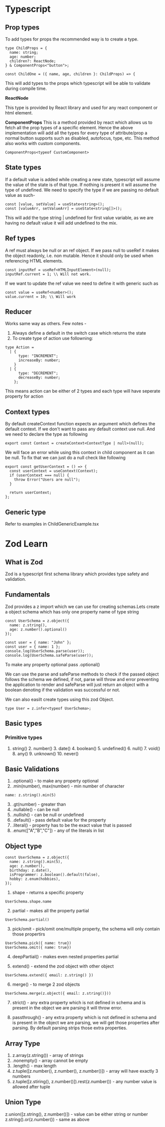 # Typescript

## Prop types

To add types for props the recommended way is to create a type.

```JSX
type ChildProps = {
  name: string;
  age: number;
  children?: ReactNode;
} & ComponentProps<"button">;

const ChildOne = ({ name, age, children }: ChildProps) => {
```

This will add types to the props which typescript will be able to validate during compile time.

**ReactNode**

This type is provided by React library and used for any react component or html element.

**ComponentProps**
This is a method provided by react which allows us to fetch all the prop types of a specific element. Hence the above implementation will add all the types for every type of attribute/prop a normal button supports such as disabled, autofocus, type, etc.
This method also works with custom components.

```JSX
ComponentProps<typeof CustomComponent>
```

## State types

If a default value is added while creating a new state, typescript will assume the value of the state is of that type. If nothing is present it will assume the type of undefined.
We need to specify the type if we are passing no default value as such-

```JSX
const [value, setValue] = useState<string>();
const [valueArr, setValueArr] = useState<string[]>();
```

This will add the type string | undefined for first value variable, as we are having no default value it will add undefined to the mix.

## Ref types

A ref must always be null or an ref object.
If we pass null to useRef it makes the object readonly, i.e. non mutable. Hence it should only be used when referencing HTML elements.

```JSX
const inputRef = useRef<HTMLInputElement>(null);
inputRef.current = 1; \\ Will not work.
```

If we want to update the ref value we need to define it with generic such as

```JSX
const value = useRef<number>();
value.current = 10; \\ Will work
```

## Reducer

Works same way as others. Few notes -

1. Always define a default in the switch case which returns the state
2. To create type of action use followning:

```JSX
type Action =
  | {
      type: "INCREMENT";
      increaseBy: number;
    }
  | {
      type: "DECREMENT";
      decreaseBy: number;
    };
```

This means action can be either of 2 types and each type will have seperate property for action

## Context types

By default createContext function expects an argument which defines the default context. If we don't want to pass any default context use null.
And we need to declare the type as following

```JSX
export const Context = createContext<ContextType | null>(null);
```

We will face an error while using this context in child component as it can be null. To fix that we can just do a null check like following

```JSX
export const getUserContext = () => {
  const userContext = useContext(Context);
  if (userContext === null) {
    throw Error("Users are null");
  }

  return userContext;
};
```

## Generic type

Refer to examples in ChildGenericExample.tsx

# Zod Learn

## What is Zod

Zod is a typescript first schema library which provides type safety and validation.

## Fundamentals

Zod provides a z import which we can use for creating schemas.Lets create a object schema which has only one property name of type string

```JSX
const UserSchema = z.object({
  name: z.string(),
  age: z.number().optional()
});

const user = { name: "John" };
const user = { name: 1 };
console.log(UserSchema.parse(user));
console.log(UserSchema.safeParse(user));
```

To make any property optional pass .optional()

We can use the parse and safeParse methods to check if the passed object follows the schema we defined, if not, parse will throw and error preventing the application to render and safeParse will just return an object with a boolean denoting if the validation was successful or not.

We can also easilt create types using this zod Object.

```JSX
type User = z.infer<typeof UserSchema>;
```

## Basic types

### Primitive types

1. string() 2. number() 3. date() 4. boolean() 5. undefined() 6. null() 7. void() 8. any() 9. unknown() 10. never()

## Basic Validations

1. .optional() - to make any property optional
2. .min(number), max(number) - min number of character

```JSX
name: z.string().min(5)
```

3. .gt(number) - greater than
4. .nullable() - can be null
5. .nullish() - can be null or undefined
6. .default() - pass default value for the property
7. .literal() - property has to be the exact value that is passed
8. .enum(["A","B","C"]) - any of the literals in list

## Object type

```JSX
const UserSchema = z.object({
  name: z.string().min(5),
  age: z.number(),
  birthday: z.date(),
  isProgrammer: z.boolean().default(false),
  hobby: z.enum(hobbies),
});

```

1. shape - returns a specific property

```JSX
UserSchema.shape.name
```

2. partial - makes all the property partial

```JSX
UserSchema.partial()
```

3. pick/omit - pick/omit one/multiple property, the schema will only contain those propertirs

```JSX
UserSchema.pick({ name: true})
UserSchema.omit({ name: true})
```

4. deepPartial() - makes even nested properties partial

5. extend() - extend the zod object with other object

```JSX
UserSchema.extend({ email: z.string() })
```

6. merge() - to merge 2 zod objects

```JSX
UserSchema.merge(z.object({ email: z.string()}))
```

7. strict() - any extra property which is not defined in schema and is present in the object we are parsing it will throw error.

8. passthrough() - any extra property which is not defined in schema and is present in the object we are parsing, we will get those properties after parsing. By default parsing strips those extra properties.

## Array Type

1. z.array(z.string()) - array of strings
2. .nonempty() - array cannot be empty
3. .length() - max length
4. z.tuple([z.number(), z.number(), z.number()]) - array will have exactly 3 numbers
5. z.tuple([z.stiring(), z.number()]).rest(z.number()) - any number value is allowed after tuple

## Union Type

z.union([z.string(), z.number()]) - value can be either string or number
z.string().or(z.number()) - same as above
